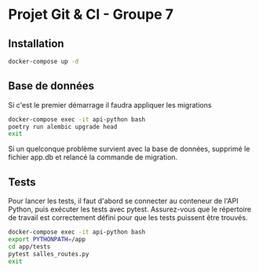 # Projet Git & CI - Groupe 7

## Installation 

```bash
docker-compose up -d
```


## Base de données
Si c'est le premier démarrage il faudra appliquer les migrations
```bash
docker-compose exec -it api-python bash
poetry run alembic upgrade head
exit
```

Si un quelconque problème survient avec la base de données, supprimé le fichier app.db et relancé la commande de migration.

## Tests
Pour lancer les tests, il faut d'abord se connecter au conteneur de l'API Python, puis exécuter les tests avec pytest. Assurez-vous que le répertoire de travail est correctement défini pour que les tests puissent être trouvés.

```bash
docker-compose exec -it api-python bash
export PYTHONPATH=/app
cd app/tests
pytest salles_routes.py
exit
```


